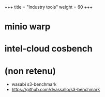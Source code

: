 +++
title = "Industry tools"
weight = 60
+++


# minio warp 

# intel-cloud cosbench

# (non retenu)

 - wasabi s3-benchmark
 - https://github.com/dvassallo/s3-benchmark
